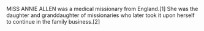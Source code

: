 MISS ANNIE ALLEN was a medical missionary from England.[1] She was the daughter and granddaughter of missionaries who later took it upon herself to continue in the family business.[2]
